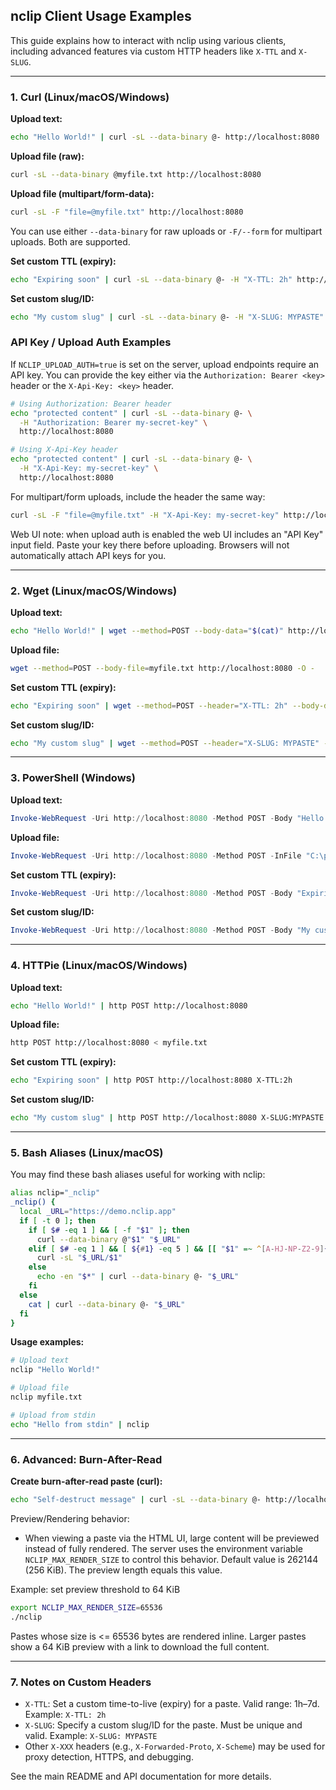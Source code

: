 ## nclip Client Usage Examples

This guide explains how to interact with nclip using various clients, including advanced features via custom HTTP headers like `X-TTL` and `X-SLUG`.

---

### 1. Curl (Linux/macOS/Windows)

**Upload text:**
```bash
echo "Hello World!" | curl -sL --data-binary @- http://localhost:8080
```


**Upload file (raw):**
```bash
curl -sL --data-binary @myfile.txt http://localhost:8080
```

**Upload file (multipart/form-data):**
```bash
curl -sL -F "file=@myfile.txt" http://localhost:8080
```

You can use either `--data-binary` for raw uploads or `-F/--form` for multipart uploads. Both are supported.

**Set custom TTL (expiry):**
```bash
echo "Expiring soon" | curl -sL --data-binary @- -H "X-TTL: 2h" http://localhost:8080
```

**Set custom slug/ID:**
```bash
echo "My custom slug" | curl -sL --data-binary @- -H "X-SLUG: MYPASTE" http://localhost:8080
```

### API Key / Upload Auth Examples

If `NCLIP_UPLOAD_AUTH=true` is set on the server, upload endpoints require an API key. You can provide the key either via the `Authorization: Bearer <key>` header or the `X-Api-Key: <key>` header.

```bash
# Using Authorization: Bearer header
echo "protected content" | curl -sL --data-binary @- \
  -H "Authorization: Bearer my-secret-key" \
  http://localhost:8080

# Using X-Api-Key header
echo "protected content" | curl -sL --data-binary @- \
  -H "X-Api-Key: my-secret-key" \
  http://localhost:8080
```

For multipart/form uploads, include the header the same way:

```bash
curl -sL -F "file=@myfile.txt" -H "X-Api-Key: my-secret-key" http://localhost:8080
```

Web UI note: when upload auth is enabled the web UI includes an "API Key" input field. Paste your key there before uploading. Browsers will not automatically attach API keys for you.

---

### 2. Wget (Linux/macOS/Windows)

**Upload text:**
```bash
echo "Hello World!" | wget --method=POST --body-data="$(cat)" http://localhost:8080 -O -
```

**Upload file:**
```bash
wget --method=POST --body-file=myfile.txt http://localhost:8080 -O -
```

**Set custom TTL (expiry):**
```bash
echo "Expiring soon" | wget --method=POST --header="X-TTL: 2h" --body-data="$(cat)" http://localhost:8080 -O -
```

**Set custom slug/ID:**
```bash
echo "My custom slug" | wget --method=POST --header="X-SLUG: MYPASTE" --body-data="$(cat)" http://localhost:8080 -O -
```

---

### 3. PowerShell (Windows)

**Upload text:**
```powershell
Invoke-WebRequest -Uri http://localhost:8080 -Method POST -Body "Hello from PowerShell!" -UseBasicParsing
```

**Upload file:**
```powershell
Invoke-WebRequest -Uri http://localhost:8080 -Method POST -InFile "C:\path\to\file.txt" -UseBasicParsing
```

**Set custom TTL (expiry):**
```powershell
Invoke-WebRequest -Uri http://localhost:8080 -Method POST -Body "Expiring soon" -Headers @{"X-TTL"="2h"} -UseBasicParsing
```

**Set custom slug/ID:**
```powershell
Invoke-WebRequest -Uri http://localhost:8080 -Method POST -Body "My custom slug" -Headers @{"X-SLUG"="MYPASTE"} -UseBasicParsing
```

---

### 4. HTTPie (Linux/macOS/Windows)

**Upload text:**
```bash
echo "Hello World!" | http POST http://localhost:8080
```

**Upload file:**
```bash
http POST http://localhost:8080 < myfile.txt
```

**Set custom TTL (expiry):**
```bash
echo "Expiring soon" | http POST http://localhost:8080 X-TTL:2h
```

**Set custom slug/ID:**
```bash
echo "My custom slug" | http POST http://localhost:8080 X-SLUG:MYPASTE
```

---

### 5. Bash Aliases (Linux/macOS)

You may find these bash aliases useful for working with nclip:

```bash
alias nclip="_nclip"
_nclip() {
  local _URL="https://demo.nclip.app"
  if [ -t 0 ]; then
    if [ $# -eq 1 ] && [ -f "$1" ]; then
      curl --data-binary @"$1" "$_URL"
    elif [ $# -eq 1 ] && [ ${#1} -eq 5 ] && [[ "$1" =~ ^[A-HJ-NP-Z2-9]{5}$ ]]; then
      curl -sL "$_URL/$1"
    else
      echo -en "$*" | curl --data-binary @- "$_URL"
    fi
  else
    cat | curl --data-binary @- "$_URL"
  fi
}
```

**Usage examples:**
```bash
# Upload text
nclip "Hello World!"

# Upload file
nclip myfile.txt

# Upload from stdin
echo "Hello from stdin" | nclip
```

---

### 6. Advanced: Burn-After-Read

**Create burn-after-read paste (curl):**
```bash
echo "Self-destruct message" | curl -sL --data-binary @- http://localhost:8080/burn/
```

Preview/Rendering behavior:

- When viewing a paste via the HTML UI, large content will be previewed instead of fully rendered. The server uses the environment variable `NCLIP_MAX_RENDER_SIZE` to control this behavior. Default value is 262144 (256 KiB). The preview length equals this value.

Example: set preview threshold to 64 KiB

```bash
export NCLIP_MAX_RENDER_SIZE=65536
./nclip
```

Pastes whose size is <= 65536 bytes are rendered inline. Larger pastes show a 64 KiB preview with a link to download the full content.


---

### 7. Notes on Custom Headers

- `X-TTL`: Set a custom time-to-live (expiry) for a paste. Valid range: 1h–7d. Example: `X-TTL: 2h`
- `X-SLUG`: Specify a custom slug/ID for the paste. Must be unique and valid. Example: `X-SLUG: MYPASTE`
- Other `X-XXX` headers (e.g., `X-Forwarded-Proto`, `X-Scheme`) may be used for proxy detection, HTTPS, and debugging.

See the main README and API documentation for more details.
